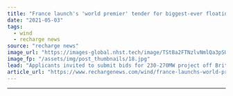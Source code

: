 ```yaml
---
title: "France launch's 'world premier' tender for biggest-ever floating wind array"
date: "2021-05-03"
tags: 
  - wind
  - recharge news
source: "recharge news"
image_url: "https://images-global.nhst.tech/image/TStBa2FTNzlvNmlQa3pSU1FQVy9hRWp2ekFpY1dWb245MS9VR2ZGVjljVT0=/nhst/binary/0cf807a21f24888ec2e240aae69d8eef"
image_fp: "/assets/img/post_thumbnails/18.jpg"
lead: "Applicants invited to submit bids for 230-270MW project off Brittany to compete in landmark competitive dialogue procedure"
article_url: "https://www.rechargenews.com/wind/france-launchs-world-premier-tender-for-biggest-ever-floating-wind-array/2-1-1004397"
---
```


---

